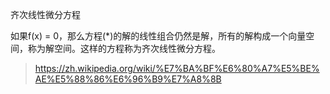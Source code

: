 齐次线性微分方程

如果f(x) = 0，那么方程(*)的解的线性组合仍然是解，所有的解构成一个向量空间，称为解空间。这样的方程称为齐次线性微分方程。

> https://zh.wikipedia.org/wiki/%E7%BA%BF%E6%80%A7%E5%BE%AE%E5%88%86%E6%96%B9%E7%A8%8B